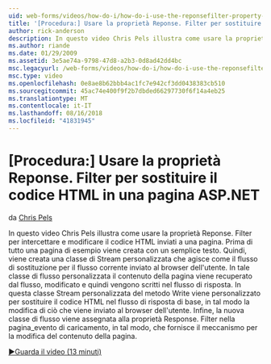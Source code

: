 ```yaml
---
uid: web-forms/videos/how-do-i/how-do-i-use-the-reponsefilter-property-to-replace-html-in-an-aspnet-page
title: '[Procedura:] Usare la proprietà Reponse. Filter per sostituire il codice HTML in una pagina ASP.NET | Microsoft Docs'
author: rick-anderson
description: In questo video Chris Pels illustra come usare la proprietà Reponse. Filter per intercettare e modificare il codice HTML inviati a una pagina. Prima di tutto una pagina di esempio viene creata w...
ms.author: riande
ms.date: 01/29/2009
ms.assetid: 3e5ae74a-9798-47d8-a2b3-0d8ad42dd4bc
msc.legacyurl: /web-forms/videos/how-do-i/how-do-i-use-the-reponsefilter-property-to-replace-html-in-an-aspnet-page
msc.type: video
ms.openlocfilehash: 0e8ae8b62bbb4ac1fc7e942cf3dd0438383cb510
ms.sourcegitcommit: 45ac74e400f9f2b7dbded66297730f6f14a4eb25
ms.translationtype: MT
ms.contentlocale: it-IT
ms.lasthandoff: 08/16/2018
ms.locfileid: "41831945"
---
```

<a name="how-do-i-use-the-reponsefilter-property-to-replace-html-in-an-aspnet-page"></a>[Procedura:] Usare la proprietà Reponse. Filter per sostituire il codice HTML in una pagina ASP.NET
====================
da [Chris Pels](https://twitter.com/chrispels)

In questo video Chris Pels illustra come usare la proprietà Reponse. Filter per intercettare e modificare il codice HTML inviati a una pagina. Prima di tutto una pagina di esempio viene creata con un semplice testo. Quindi, viene creata una classe di Stream personalizzata che agisce come il flusso di sostituzione per il flusso corrente inviato al browser dell'utente. In tale classe di flusso personalizzata il contenuto della pagina viene recuperato dal flusso, modificato e quindi vengono scritti nel flusso di risposta. In questa classe Stream personalizzata del metodo Write viene personalizzato per sostituire il codice HTML nel flusso di risposta di base, in tal modo la modifica di ciò che viene inviato al browser dell'utente. Infine, la nuova classe di flusso viene assegnata alla proprietà Response. Filter nella pagina\_evento di caricamento, in tal modo, che fornisce il meccanismo per la modifica del contenuto della pagina.

[&#9654;Guarda il video (13 minuti)](https://channel9.msdn.com/Blogs/ASP-NET-Site-Videos/how-do-i-use-the-reponsefilter-property-to-replace-html-in-an-aspnet-page)
